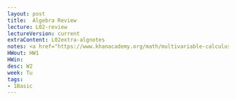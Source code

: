 ```yaml
---
layout: post
title:  Algebra Review
lecture: L02-review
lectureVersion: current
extraContent: L02extra-algnotes
notes: <a href="https://www.khanacademy.org/math/multivariable-calculus"> Useful Math</a>
HWout: HW1 
HWin:
desc: W2
week: Tu
tags:
- 1Basic
---
```

